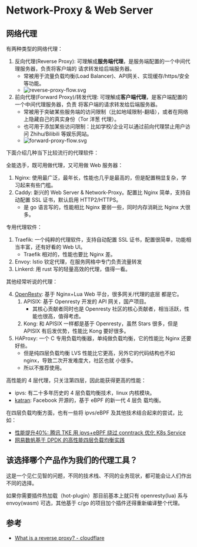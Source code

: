 # Network-Proxy & Web Server

## 网络代理

有两种类型的网络代理：

1. 反向代理(Reverse Proxy): 可理解成**服务端代理**，是服务端配置的一个中间代理服务器，负责将客户端的
   请求转发给后端服务器。
   - 常被用于流量负载均衡(Load Balancer)、API网关、实现缓存/https/安全等功能。
   - ![reverse-proxy-flow.svg](_imgs/reverse-proxy-flow.svg)
2. 前向代理(Forward Proxy)/转发代理: 可理解成**客户端代理**，是客户端配置的一个中间代理服务器，负责
   将客户端的请求转发给后端服务器。
   - 常被用于突破某些服务端的访问限制（比如地域限制-翻墙），或者在网络上隐藏自己的真实身份（Tor 洋葱
     代理）。
   - 也可用于添加某些访问限制：比如学校/企业可以通过前向代理禁止用户访问 Zhihu/Bilibili 等娱乐网站。
   - ![forward-proxy-flow.svg](_imgs/forward-proxy-flow.svg)

下面介绍几种当下比较流行的代理软件：

全能选手，既可用做代理，又可用做 Web 服务器：

1. Nginx: 使用最广泛，最年长，性能也几乎是最高的，但是配置稍显复杂，学习起来有些门槛。
2. Caddy: 新兴的 Web Server & Network-Proxy。配置比 Nginx 简单，支持自动配置 SSL 证书，默认启用
   HTTP2/HTTPS。
   - 是 go 语言写的，性能相比 Nginx 要弱一些，同时内存消耗比 Nginx 大很多。

专用代理软件：

1. Traefik: 一个纯粹的代理软件，支持自动配置 SSL 证书，配置很简单，功能相当丰富，还有好看的 Web UI。
   - Traefik 相对的，性能也要比 Nginx 差。
2. Envoy: Istio 钦定代理，在服务网格中专门负责流量转发
3. Linkerd: 用 rust 写的轻量高效的代理，值得一看。

其他经常听说的代理：

4. [OpenResty](https://github.com/openresty/openresty): 基于 Nginx+Lua Web 平台，很多网关/代理的底层
   都是它。
   1. APISIX: 基于 Openresty 开发的 API 网关，国产项目。
      - 其核心贡献者同时也是 Openresty 社区的核心贡献者，相当活跃，性能也很高，值得考虑。
   2. Kong: 和 APISIX 一样都是基于 Openresty，虽然 Stars 很多，但是 APISIX 有后发优势，性能比 Kong
      要好很多。
5. HAProxy: 一个 C 专用负载均衡器，单纯做负载均衡，它的性能比 Nginx 还要好些。
   - 但是纯四层负载均衡 LVS 性能比它更高，另外它的代码结构也不如 nginx，导致二次开发难度大，社区也就
     小很多。
   - 所以不推荐使用。

高性能的 4 层代理，只关注第四层，因此能获得更高的性能：

- ipvs: 有二十多年历史的 4 层负载均衡技术，linux 内核模块。
- [katran](https://github.com/facebookincubator/katran): Facebook 开源的，基于 eBPF 的新一代 4 层负
  载均衡。

在四层负载均衡方面，也有一些将 ipvs/eBPF 及其他技术结合起来的尝试，比如：

- [性能提升40%: 腾讯 TKE 用 ipvs+eBPF 绕过 conntrack 优化 K8s Service](https://juejin.cn/post/6844904198752960520)
- [网易数帆基于 DPDK 的高性能四层负载均衡实践](https://www.infoq.cn/article/hlhteohg8elx6eyveifl)

## 该选择哪个产品作为我们的代理工具？

这是一个见仁见智的问题，不同的技术栈、不同的业务现状，都可能会让人们作出不同的选择。

如果你需要插件热加载（hot-plugin）那目前基本上就只有 openresty(lua) 系与 envoy(wasm) 可选，其他基于
c/go 的项目加个插件还得重新编译整个代理。

## 参考

- [What is a reverse proxy? - cloudflare](https://www.cloudflare.com/learning/cdn/glossary/reverse-proxy/)
